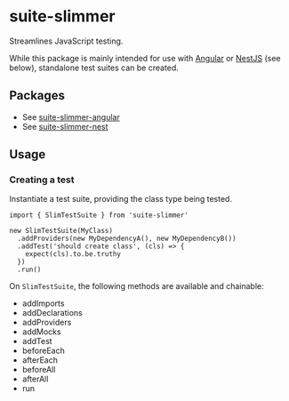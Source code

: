 # suite-slimmer

Streamlines JavaScript testing.

While this package is mainly intended for use with [Angular](https://github.com/angular/angular) or [NestJS](https://github.com/nestjs/nest) (see below), standalone test suites can be created. 

## Packages

* See [suite-slimmer-angular](https://www.npmjs.com/package/suite-slimmer-angular)
* See [suite-slimmer-nest](https://www.npmjs.com/package/suite-slimmer-nest)

## Usage

### Creating a test

Instantiate a test suite, providing the class type being tested.

```
import { SlimTestSuite } from 'suite-slimmer'

new SlimTestSuite(MyClass)
  .addProviders(new MyDependencyA(), new MyDependencyB())
  .addTest('should create class', (cls) => {
    expect(cls).to.be.truthy
  })
  .run()
```

On `SlimTestSuite`, the following methods are available and chainable:

* addImports
* addDeclarations
* addProviders
* addMocks
* addTest
* beforeEach
* afterEach
* beforeAll
* afterAll
* run
